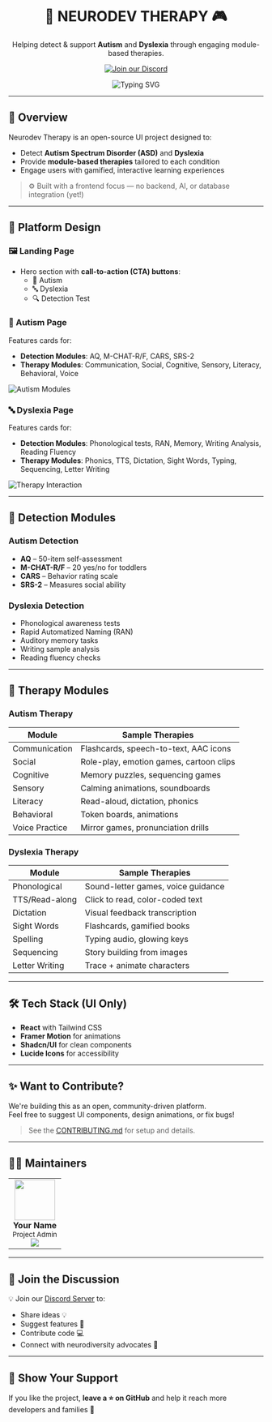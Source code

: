 <div align="center">

# 🧠 NEURODEV THERAPY 🎮  
Helping detect & support **Autism** and **Dyslexia** through engaging module-based therapies.

[![Join our Discord](https://img.shields.io/discord/123456789012345678.svg?label=Join%20Us%20on%20Discord&logo=discord&style=for-the-badge)](https://discord.gg/wDqfPaGd)

<img src="https://readme-typing-svg.herokuapp.com?font=Fira+Code&size=26&duration=3000&color=00C4FF&center=true&vCenter=true&width=800&lines=Welcome+to+Neurodev+Therapy;Autism+%26+Dyslexia+Support+Platform;Modular+Therapies+for+Every+Learner!" alt="Typing SVG" />
</div>

---

## 📌 Overview

Neurodev Therapy is an open-source UI project designed to:
- Detect **Autism Spectrum Disorder (ASD)** and **Dyslexia**
- Provide **module-based therapies** tailored to each condition
- Engage users with gamified, interactive learning experiences

> ⚙️ Built with a frontend focus — no backend, AI, or database integration (yet!)

---

## 🧭 Platform Design

### 🖼️ Landing Page
- Hero section with **call-to-action (CTA) buttons**:
  - 👦 Autism
  - 🔤 Dyslexia
  - 🔍 Detection Test

### 👦 Autism Page
Features cards for:
- **Detection Modules**: AQ, M-CHAT-R/F, CARS, SRS-2
- **Therapy Modules**: Communication, Social, Cognitive, Sensory, Literacy, Behavioral, Voice

![Autism Modules](https://media.giphy.com/media/l41K5U2kXRTTxOaLC/giphy.gif)

### 🔤 Dyslexia Page
Features cards for:
- **Detection Modules**: Phonological tests, RAN, Memory, Writing Analysis, Reading Fluency
- **Therapy Modules**: Phonics, TTS, Dictation, Sight Words, Typing, Sequencing, Letter Writing

![Therapy Interaction](https://media.giphy.com/media/3o7abldj0b3rxrZUxW/giphy.gif)

---

## 🧪 Detection Modules

### Autism Detection
- **AQ** – 50-item self-assessment
- **M-CHAT-R/F** – 20 yes/no for toddlers
- **CARS** – Behavior rating scale
- **SRS-2** – Measures social ability

### Dyslexia Detection
- Phonological awareness tests
- Rapid Automatized Naming (RAN)
- Auditory memory tasks
- Writing sample analysis
- Reading fluency checks

---

## 🎯 Therapy Modules

### Autism Therapy
| Module | Sample Therapies |
|--------|------------------|
| Communication | Flashcards, speech-to-text, AAC icons |
| Social | Role-play, emotion games, cartoon clips |
| Cognitive | Memory puzzles, sequencing games |
| Sensory | Calming animations, soundboards |
| Literacy | Read-aloud, dictation, phonics |
| Behavioral | Token boards, animations |
| Voice Practice | Mirror games, pronunciation drills |

### Dyslexia Therapy
| Module | Sample Therapies |
|--------|------------------|
| Phonological | Sound-letter games, voice guidance |
| TTS/Read-along | Click to read, color-coded text |
| Dictation | Visual feedback transcription |
| Sight Words | Flashcards, gamified books |
| Spelling | Typing audio, glowing keys |
| Sequencing | Story building from images |
| Letter Writing | Trace + animate characters |

---

## 🛠️ Tech Stack (UI Only)

- **React** with Tailwind CSS
- **Framer Motion** for animations
- **Shadcn/UI** for clean components
- **Lucide Icons** for accessibility

---

## ✨ Want to Contribute?

We're building this as an open, community-driven platform.  
Feel free to suggest UI components, design animations, or fix bugs!

> See the [CONTRIBUTING.md](CONTRIBUTING.md) for setup and details.

---

## 🧑‍💻 Maintainers

<table>
  <tr>
    <td align="center"><img src="https://avatars.githubusercontent.com/u/your-avatar-id" width="80"/><br><b>Your Name</b><br><sub>Project Admin</sub><br><a href="https://www.linkedin.com/in/yourprofile/"><img src="https://img.icons8.com/fluency/32/000000/linkedin.png"/></a></td>
  </tr>
</table>

---

## 💬 Join the Discussion
💡 Join our [Discord Server](https://discord.gg/YOUR_DISCORD_INVITE) to:
- Share ideas 💡
- Suggest features 🧩
- Contribute code 💻
- Connect with neurodiversity advocates 🤝

---

## 🌟 Show Your Support

If you like the project, **leave a ⭐️ on GitHub** and help it reach more developers and families 💖  
